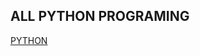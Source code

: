 ## ALL PYTHON PROGRAMING 

[PYTHON](https://github.com/Sangram-tech/CLASS-WORK/tree/main/PYTHON%20CLASS/18-01-25)
